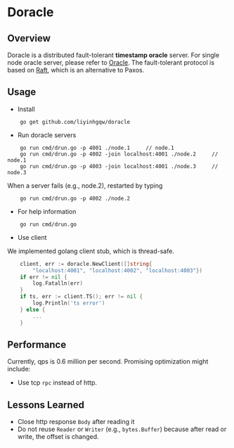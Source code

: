 # Doracle

## Overview
Doracle is a distributed fault-tolerant **timestamp oracle** server. For single node oracle server, please refer to [Oracle](https://github.com/liyinhgqw/oracle). The fault-tolerant protocol is based on [Raft](https://github.com/goraft/raft), which is an alternative to Paxos.

## Usage

* Install
```
    go get github.com/liyinhgqw/doracle
```

* Run doracle servers
```
    go run cmd/drun.go -p 4001 ./node.1     // node.1
    go run cmd/drun.go -p 4002 -join localhost:4001 ./node.2     // node.1
    go run cmd/drun.go -p 4003 -join localhost:4001 ./node.3     // node.3
```
When a server fails (e.g., node.2), restarted by typing
```
    go run cmd/drun.go -p 4002 ./node.2
```

* For help information
```
    go run cmd/drun.go
```

* Use client

We implemented golang client stub, which is thread-safe.
```go
    client, err := doracle.NewClient([]string{
        "localhost:4001", "localhost:4002", "localhost:4003"})
    if err != nil {
        log.Fatalln(err)
    }
    if ts, err := client.TS(); err != nil {
        log.Println('ts error')
    } else {
        ...
    }
```

## Performance
Currently, qps is 0.6 million per second. Promising optimization might include:

* Use tcp ``rpc`` instead of http.

## Lessons Learned

* Close http response ``Body`` after reading it
* Do not reuse ``Reader`` or ``Writer`` (e.g., ``bytes.Buffer``) because after read or write, the offset is changed.

